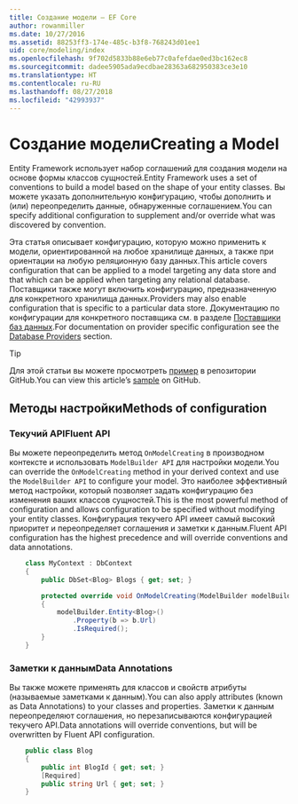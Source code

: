 ```yaml
---
title: Создание модели — EF Core
author: rowanmiller
ms.date: 10/27/2016
ms.assetid: 88253ff3-174e-485c-b3f8-768243d01ee1
uid: core/modeling/index
ms.openlocfilehash: 9f702d5833b88e6eb77c0afefdae0ed3bc162ec8
ms.sourcegitcommit: dadee5905ada9ecdbae28363a682950383ce3e10
ms.translationtype: HT
ms.contentlocale: ru-RU
ms.lasthandoff: 08/27/2018
ms.locfileid: "42993937"
---
```

# <a name="creating-a-model"></a><span data-ttu-id="131fe-102">Создание модели</span><span class="sxs-lookup"><span data-stu-id="131fe-102">Creating a Model</span></span>

<span data-ttu-id="131fe-103">Entity Framework использует набор соглашений для создания модели на основе формы классов сущностей.</span><span class="sxs-lookup"><span data-stu-id="131fe-103">Entity Framework uses a set of conventions to build a model based on the shape of your entity classes.</span></span> <span data-ttu-id="131fe-104">Вы можете указать дополнительную конфигурацию, чтобы дополнить и (или) переопределить данные, обнаруженные соглашением.</span><span class="sxs-lookup"><span data-stu-id="131fe-104">You can specify additional configuration to supplement and/or override what was discovered by convention.</span></span>

<span data-ttu-id="131fe-105">Эта статья описывает конфигурацию, которую можно применить к модели, ориентированной на любое хранилище данных, а также при ориентации на любую реляционную базу данных.</span><span class="sxs-lookup"><span data-stu-id="131fe-105">This article covers configuration that can be applied to a model targeting any data store and that which can be applied when targeting any relational database.</span></span> <span data-ttu-id="131fe-106">Поставщики также могут включить конфигурацию, предназначенную для конкретного хранилища данных.</span><span class="sxs-lookup"><span data-stu-id="131fe-106">Providers may also enable configuration that is specific to a particular data store.</span></span> <span data-ttu-id="131fe-107">Документацию по конфигурации для конкретного поставщика см. в разделе [Поставщики баз данных](../providers/index.md).</span><span class="sxs-lookup"><span data-stu-id="131fe-107">For documentation on provider specific configuration see the [Database Providers](../providers/index.md) section.</span></span>

> [!TIP]  
> <span data-ttu-id="131fe-108">Для этой статьи вы можете просмотреть [пример](https://github.com/aspnet/EntityFramework.Docs/tree/master/samples) в репозитории GitHub.</span><span class="sxs-lookup"><span data-stu-id="131fe-108">You can view this article’s [sample](https://github.com/aspnet/EntityFramework.Docs/tree/master/samples) on GitHub.</span></span>

## <a name="methods-of-configuration"></a><span data-ttu-id="131fe-109">Методы настройки</span><span class="sxs-lookup"><span data-stu-id="131fe-109">Methods of configuration</span></span>

### <a name="fluent-api"></a><span data-ttu-id="131fe-110">Текучий API</span><span class="sxs-lookup"><span data-stu-id="131fe-110">Fluent API</span></span>

<span data-ttu-id="131fe-111">Вы можете переопределить метод `OnModelCreating` в производном контексте и использовать `ModelBuilder API` для настройки модели.</span><span class="sxs-lookup"><span data-stu-id="131fe-111">You can override the `OnModelCreating` method in your derived context and use the `ModelBuilder API` to configure your model.</span></span> <span data-ttu-id="131fe-112">Это наиболее эффективный метод настройки, который позволяет задать конфигурацию без изменения ваших классов сущностей.</span><span class="sxs-lookup"><span data-stu-id="131fe-112">This is the most powerful method of configuration and allows configuration to be specified without modifying your entity classes.</span></span> <span data-ttu-id="131fe-113">Конфигурация текучего API имеет самый высокий приоритет и переопределяет соглашения и заметки к данным.</span><span class="sxs-lookup"><span data-stu-id="131fe-113">Fluent API configuration has the highest precedence and will override conventions and data annotations.</span></span>

<!-- [!code-csharp[Main](samples/core/Modeling/FluentAPI/Samples/Required.cs?range=5-15&highlight=5-10)] -->

``` csharp
    class MyContext : DbContext
    {
        public DbSet<Blog> Blogs { get; set; }

        protected override void OnModelCreating(ModelBuilder modelBuilder)
        {
            modelBuilder.Entity<Blog>()
                .Property(b => b.Url)
                .IsRequired();
        }
    }
```

### <a name="data-annotations"></a><span data-ttu-id="131fe-114">Заметки к данным</span><span class="sxs-lookup"><span data-stu-id="131fe-114">Data Annotations</span></span>

<span data-ttu-id="131fe-115">Вы также можете применять для классов и свойств атрибуты (называемые заметками к данным).</span><span class="sxs-lookup"><span data-stu-id="131fe-115">You can also apply attributes (known as Data Annotations) to your classes and properties.</span></span> <span data-ttu-id="131fe-116">Заметки к данным переопределяют соглашения, но перезаписываются конфигурацией текучего API.</span><span class="sxs-lookup"><span data-stu-id="131fe-116">Data annotations will override conventions, but will be overwritten by Fluent API configuration.</span></span>

<!-- [!code-csharp[Main](samples/core/Modeling/DataAnnotations/Samples/Required.cs?range=11-16&highlight=4)] -->
``` csharp
    public class Blog
    {
        public int BlogId { get; set; }
        [Required]
        public string Url { get; set; }
    }
```

